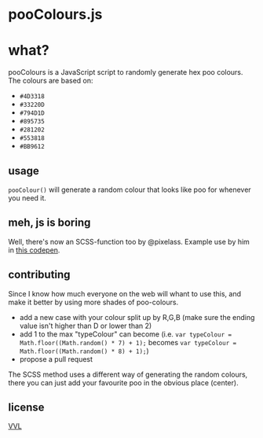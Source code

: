 # pooColours.js

# what?

pooColours is a JavaScript script to randomly generate hex poo colours. The colours are based on:

* `#4D3318`
* `#33220D`
* `#794D1D`
* `#895735`
* `#281202`
* `#553818`
* `#BB9612`

## usage

`pooColour()` will generate a random colour that looks like poo for whenever you need it.

## meh, js is boring

Well, there's now an SCSS-function too by @pixelass. Example use by him in [this codepen](http://codepen.io/pixelass/pen/pvmyqV).

## contributing

Since I know how much everyone on the web will whant to use this, and make it better by using more shades of poo-colours.

* add a new case with your colour split up by R,G,B (make sure the ending value isn't higher than D or lower than 2)
* add 1 to the max "typeColour" can become (i.e. `var typeColour = Math.floor((Math.random() * 7) + 1);` becomes `var typeColour = Math.floor((Math.random() * 8) + 1);`)
* propose a pull request

The SCSS method uses a different way of generating the random colours, there you can just add your favourite poo in the obvious place (center).

## license

[VVL](https://github.com/bullgit/VVL/blob/master/VVL.md)
